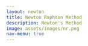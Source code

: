 ```yaml
---
layout: newton
title: Newton Raphson Method
description: Newton's Method
image: assets/images/nr.png
nav-menu: true
---
```

